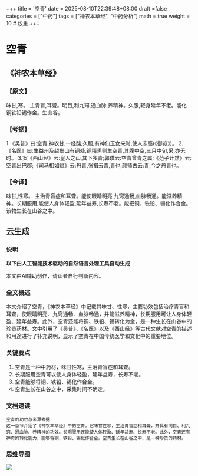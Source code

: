 +++
title = '空青'
date = 2025-08-10T22:39:48+08:00
draft =false
categories = ["中药"]
tags = ["神农本草经", "中药分析"]
math = true
weight = 10 # 权重
+++
# 空青

## 《神农本草经》

### 【原文】
味甘,寒。
主青盲,耳聋。明目,利九窍,通血脉,养精神。久服,轻身延年不老。能化铜铁铅锡作金。生山谷。

### 【考据】
1.《吴普》曰:空青,神农甘,一经酸,久服,有神仙玉女来时,使人志高(《御览》)。
2.《名医》曰:生益州及越巂山有铜处,铜精熏则生空青,其腹中空,三月中旬,采,亦无时。
3.案《西山经》云:皇人之山,其下多青;郭璞云:空青曾青之属;《范子计然》云:空青出巴郡;《司马相如赋》云:丹青,张揖云青,青也;颜师古云:青,今之丹青也。

### 【今译】

味甘,性寒。
主治青盲症和耳聋。能使眼睛明亮,九窍通畅,血脉畅通。能滋养精神。长期服用,能使人身体轻盈,延年益寿,长寿不老。能把铜、铁铅、锡化作合金。该物生长在山谷之中。

## 云生成

### 说明

**以下由人工智能技术驱动的自然语言处理工具自动生成**

本文由AI辅助创作，请读者自行判断内容。

### 全文概述

本文介绍了空青，《神农本草经》中记载其味甘、性寒，主要功效包括治疗青盲和耳聋，使眼睛明亮、九窍通畅、血脉畅通，并能滋养精神，长期服用可让人身体轻盈、延年益寿。此外，空青还能将铜、铁铅、锡转化为金，是一种生长在山谷中的珍贵药材。文中引用了《吴普》、《名医》以及《西山经》等古代文献对空青的描述和用途进行了补充说明，显示了空青在中国传统医学和文化中的重要地位。

### 关键要点

1. 空青是一种中药材，味甘性寒，主治青盲症和耳聋。
2. 长期服用空青可以使人身体轻盈，延年益寿，长寿不老。
3. 空青能够将铜、铁铅、锡化作合金。
4. 空青生长在山谷之中，采集时间不确定。

### 文档速读

```
空青的功效与来源考据
这一章节介绍了《神农本草经》中的空青。它味甘性寒，主治青盲症和耳聋，并具有明目、利九窍、通血脉、养精神的功效。长期服用还能使人体轻盈、延年益寿、长寿不老。此外，空青还有神奇的转化能力，能够将铜、铁铅、锡化作合金。空青生长在山谷之中，是一种珍贵的药材。
```

### 思维导图

![](D:\Dpan\BanGong\Markdown\总结\神农本草经\上篇\10空青\【脑图】10空青.jpeg)